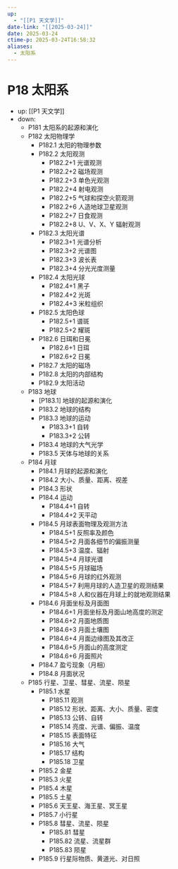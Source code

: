 ```yaml
---
up:
  - "[[P1 天文学]]"
date-link: "[[2025-03-24]]"
date: 2025-03-24
ctime-p: 2025-03-24T16:58:32
aliases:
  - 太阳系
---
```


# P18 太阳系

- up: [[P1 天文学]]
- down:	
	- P181 太阳系的起源和演化
	- P182 太阳物理学
		- P182.1 太阳的物理参数
		- P182.2 太阳观测
			- P182.2+1 光谱观测
			- P182.2+2 磁场观测
			- P182.2+3 单色光观测
			- P182.2+4 射电观测
			- P182.2+5 气球和探空火箭观测
			- P182.2+6 人造地球卫星观测
			- P182.2+7 日食观测
			- P182.2+8 U、V、X、Y 辐射观测
		- P182.3 太阳光谱
			- P182.3+1 光谱分析
			- P182.3+2 光谱图
			- P182.3+3 波长表
			- P182.3+4 分光光度测量
		- P182.4 太阳光球
			- P182.4+1 黑子
			- P182.4+2 光斑
			- P182.4+3 米粒组织
		- P182.5 太阳色球
			- P182.5+1 谱斑
			- P182.5+2 耀斑
		- P182.6 日珥和日冕
			- P182.6+1 日珥
			- P182.6+2 日冕
		- P182.7 太阳的磁场
		- P182.8 太阳的内部结构
		- P182.9 太阳活动
	- P183 地球
		- [P183.1] 地球的起源和演化
		- P183.2 地球的结构
		- P183.3 地球的运动
			- P183.3+1 自转
			- P183.3+2 公转
		- P183.4 地球的大气光学
		- P183.5 天体与地球的关系
	- P184 月球
		- P184.1 月球的起源和演化
		- P184.2 大小、质量、距离、视差
		- P184.3 形状
		- P184.4 运动
			- P184.4+1 自转
			- P184.4+2 天平动
		- P184.5 月球表面物理及观测方法
			- P184.5+1 反照率及颜色
			- P184.5+2 月面各细节的偏振测量
			- P184.5+3 温度、辐射
			- P184.5+4 月球光谱
			- P184.5+5 月球磁场
			- P184.5+6 月球的红外观测
			- P184.5+7 利用月球的人造卫星的观测结果
			- P184.5+8 人和仪器在月球上的就地观测结果
		- P184.6 月面坐标及月面图
			- P184.6+1 月面坐标及月面山地高度的测定
			- P184.6+2 月面地质图
			- P184.6+3 月面土壤图
			- P184.6+4 月面边缘图及其改正
			- P184.6+5 月面山的高度测定
			- P184.6+6 月面照片
		- P184.7 盈亏现象（月相）
		- P184.8 月面状况
	- P185 行星、卫星、彗星、流星、陨星
		- P185.1 水星
			- P185.11 观测
			- P185.12 形状、距离、大小、质量、密度
			- P185.13 公转、自转
			- P185.14 亮度、光谱、偏振、温度
			- P185.15 表面特征
			- P185.16 大气
			- P185.17 结构
			- P185.18 卫星
		- P185.2 金星
		- P185.3 火星
		- P185.4 木星
		- P185.5 土星
		- P185.6 天王星、海王星、冥王星
		- P185.7 小行星
		- P185.8 彗星、流星、陨星
			- P185.81 彗星
			- P185.82 流星、流星群
			- P185.83 陨星
		- P185.9 行星际物质、黄道光、对日照
	
